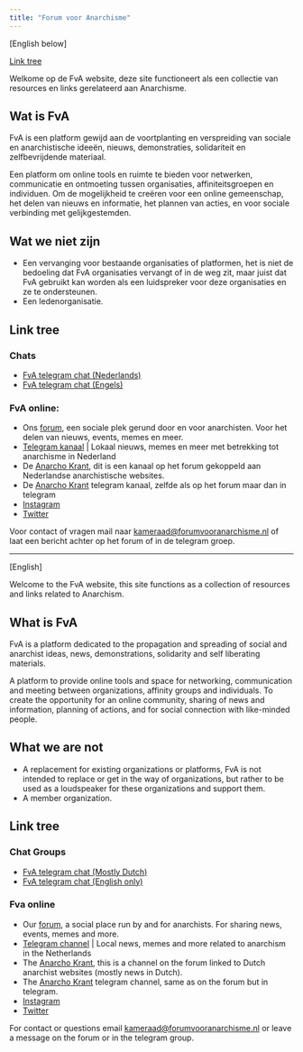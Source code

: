 ```yaml
---
title: "Forum voor Anarchisme"
---
```


[English below]

[Link tree](#link-tree)

Welkome op de FvA website, deze site functioneert als een collectie van resources en links gerelateerd aan Anarchisme.

## Wat is FvA

FvA is een platform gewijd aan de voortplanting en verspreiding van sociale en anarchistische ideeën, nieuws, demonstraties, solidariteit en zelfbevrijdende materiaal.

Een platform om online tools en ruimte te bieden voor netwerken, communicatie en ontmoeting tussen organisaties, affiniteitsgroepen en individuen. Om de mogelijkheid te creëren voor een online gemeenschap, het delen van nieuws en informatie, het plannen van acties, en voor sociale verbinding met gelijkgestemden.

## Wat we niet zijn

- Een vervanging voor bestaande organisaties of platformen, het is niet de bedoeling dat FvA organisaties vervangt of in de weg zit, maar juist dat FvA gebruikt kan worden als een luidspreker voor deze organisaties en ze te ondersteunen.
- Een ledenorganisatie.

## Link tree
### Chats

- [FvA telegram chat (Nederlands)](https://t.me/joinchat/RoujeYIpk6ngAkP-)
- [FvA telegram chat (Engels)](https://t.me/joinchat/zQQGqd7j9Do0NzVk)
### FvA online:

- Ons [forum](https://forum.forumvooranarchisme.nl), een sociale plek gerund door en voor anarchisten. Voor het delen van nieuws, events, memes en meer.
- [Telegram kanaal](https://t.me/forumvooranarchisme) | Lokaal nieuws, memes en meer met betrekking tot anarchisme in Nederland
- De [Anarcho Krant](https://forum.forumvooranarchisme.nl/c/anarcho_krant), dit is een kanaal op het forum gekoppeld aan Nederlandse anarchistische websites.
- De [Anarcho Krant](https://t.me/anarcho_krant) telegram kanaal, zelfde als op het forum maar dan in telegram
- [Instagram](https://www.instagram.com/forumvooranarchisme/)
- [Twitter](https://twitter.com/AforumVoor)

Voor contact of vragen mail naar kameraad@forumvooranarchisme.nl of laat een bericht achter op het forum of in de telegram groep.

---

[English]

Welcome to the FvA website, this site functions as a collection of resources and links related to Anarchism.

## What is FvA

FvA is a platform dedicated to the propagation and spreading of social and anarchist ideas, news, demonstrations, solidarity and self liberating materials.

A platform to provide online tools and space for networking, communication and meeting between organizations, affinity groups and individuals. To create the opportunity for an online community, sharing of news and information, planning of actions, and for social connection with like-minded people.

## What we are not

- A replacement for existing organizations or platforms, FvA is not intended to replace or get in the way of organizations, but rather to be used as a loudspeaker for these organizations and support them.
- A member organization.

## Link tree
### Chat Groups

- [FvA telegram chat (Mostly Dutch)](https://t.me/joinchat/RoujeYIpk6ngAkP-)
- [FvA telegram chat (English only)](https://t.me/joinchat/zQQGqd7j9Do0NzVk)
### Fva online

- Our [forum](https://forum.forumvooranarchisme.nl), a social place run by and for anarchists. For sharing news, events, memes and more.
- [Telegram channel](https://t.me/forumvooranarchisme) | Local news, memes and more related to anarchism in the Netherlands
- The [Anarcho Krant](https://forum.forumvooranarchisme.nl/c/anarcho_krant), this is a channel on the forum linked to Dutch anarchist websites (mostly news in Dutch).
- The [Anarcho Krant](https://t.me/anarcho_krant) telegram channel, same as on the forum but in telegram.
- [Instagram](https://www.instagram.com/forumvooranarchisme/)
- [Twitter](https://twitter.com/AforumVoor)




For contact or questions email kameraad@forumvooranarchisme.nl or leave a message on the forum or in the telegram group.
